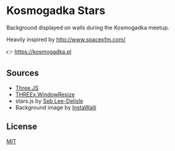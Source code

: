 # Kosmogadka Stars

Background displayed on walls during the Kosmogadka meetup.

Heavily inspired by http://www.spacexfm.com/

👉 https://kosmogadka.pl

## Sources

* [Three.JS]
* [THREEx.WindowResize]
* stars.js by [Seb Lee-Delisle]
* Background image by [InstaWalli]

## License

[MIT](LICENSE.md)

[Three.JS]: https://threejs.org/
[THREEx.WindowResize]: https://github.com/jeromeetienne/threex.windowresize
[Seb Lee-Delisle]: http://sebleedelisle.com
[InstaWalli]: https://www.pexels.com/photo/astronomy-dark-evening-glowing-176851/